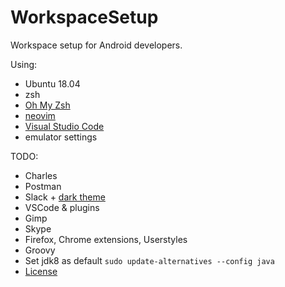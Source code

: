 # WorkspaceSetup
Workspace setup for Android developers.

Using:
* Ubuntu 18.04
* zsh
* [Oh My Zsh](https://github.com/robbyrussell/oh-my-zsh)
* [neovim](https://github.com/neovim/neovim)
* [Visual Studio Code](https://code.visualstudio.com/docs/setup/linux)
* emulator settings

TODO:
* Charles
* Postman
* Slack + [dark theme](https://github.com/LanikSJ/slack-dark-mode)
* VSCode & plugins
* Gimp
* Skype
* Firefox, Chrome extensions, Userstyles
* Groovy
* Set jdk8 as default `sudo update-alternatives --config java`
* [License](https://stackoverflow.com/questions/39760172/you-have-not-accepted-the-license-agreements-of-the-following-sdk-components)
